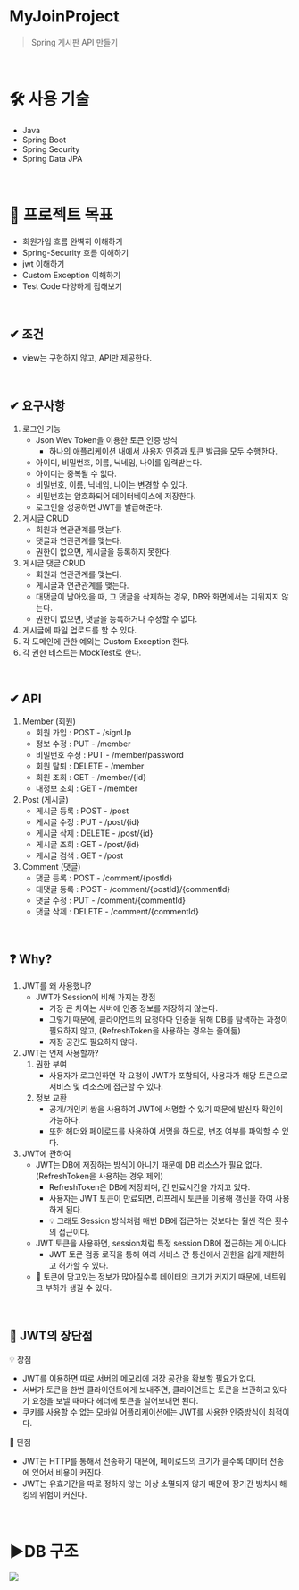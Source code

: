 # MyJoinProject
> Spring 게시판 API 만들기

<br>

# 🛠️ 사용 기술
* Java
* Spring Boot
* Spring Security
* Spring Data JPA

<br>

# 📌 프로젝트 목표
* 회원가입 흐름 완벽히 이해하기
* Spring-Security 흐름 이해하기
* jwt 이해하기
* Custom Exception 이해하기
* Test Code 다양하게 접해보기

<br>

## ✔ 조건
* view는 구현하지 않고, API만 제공한다.

<br>

## ✔ 요구사항
1. 로그인 기능
   * Json Wev Token을 이용한 토큰 인증 방식
     * 하나의 애플리케이션 내에서 사용자 인증과 토큰 발급을 모두 수행한다.
   * 아이디, 비밀번호, 이름, 닉네임, 나이를 입력받는다.
   * 아이디는 중복될 수 없다.
   * 비밀번호, 이름, 닉네임, 나이는 변경할 수 있다.
   * 비밀번호는 암호화되어 데이터베이스에 저장한다.
   * 로그인을 성공하면 JWT를 발급해준다.
2. 게시글 CRUD
   * 회원과 연관관계를 맺는다.
   * 댓글과 연관관계를 맺는다.
   * 권한이 없으면, 게시글을 등록하지 못한다.
3. 게시글 댓글 CRUD
   * 회원과 연관관계를 맺는다.
   * 게시글과 연관관계를 맺는다.
   * 대댓글이 남아있을 때, 그 댓글을 삭제하는 경우, DB와 화면에서는 지워지지 않는다.
   * 권한이 없으면, 댓글을 등록하거나 수정할 수 없다.
4. 게시글에 파일 업로드를 할 수 있다.
5. 각 도메인에 관한 예외는 Custom Exception 한다.
6. 각 권한 테스트는 MockTest로 한다.

<br>

## ✔ API
1. Member (회원)
   * 회원 가입 : POST - /signUp
   * 정보 수정 : PUT - /member
   * 비밀번호 수정 : PUT - /member/password
   * 회원 탈퇴 : DELETE - /member
   * 회원 조회 : GET - /member/{id}
   * 내정보 조회 : GET - /member
2. Post (게시글)
   * 게시글 등록 : POST - /post
   * 게시글 수정 : PUT - /post/{id}
   * 게시글 삭제 : DELETE - /post/{id}
   * 게시글 조회 : GET - /post/{id}
   * 게시글 검색 : GET - /post
3. Comment (댓글)
   * 댓글 등록 : POST - /comment/{postId}
   * 대댓글 등록 : POST - /comment/{postId}/{commentId}
   * 댓글 수정 : PUT - /comment/{commentId}
   * 댓글 삭제 : DELETE - /comment/{commentId}

<br>

## ❓ Why?
1. JWT를 왜 사용했나?
   * JWT가 Session에 비해 가지는 장점
     * 가장 큰 차이는 서버에 인증 정보를 저장하지 않는다.
     * 그렇기 때문에, 클라이언트의 요청마다 인증을 위해 DB를 탐색하는 과정이 필요하지 않고, (RefreshToken을 사용하는 경우는 줄어듦)
     * 저장 공간도 필요하지 않다.
2. JWT는 언제 사용할까?
   1. 권한 부여
      * 사용자가 로그인하면 각 요청이 JWT가 포함되어, 사용자가 해당 토큰으로 서비스 및 리소스에 접근할 수 있다.
   2. 정보 교환
      * 공개/개인키 쌍을 사용하여 JWT에 서명할 수 있기 떄문에 발신자 확인이 가능하다.
      * 또한 헤더와 페이로드를 사용하여 서명을 하므로, 변조 여부를 파악할 수 있다.
3. JWT에 관하여
   * JWT는 DB에 저장하는 방식이 아니기 때문에 DB 리소스가 필요 없다. (RefreshToken을 사용하는 경우 제외)
     * RefreshToken은 DB에 저장되며, 긴 만료시간을 가지고 있다.
     * 사용자는 JWT 토큰이 만료되면, 리프레시 토큰을 이용해 갱신을 하여 사용하게 된다.
     * 💡 그래도 Session 방식처럼 매번 DB에 접근하는 것보다는 훨씬 적은 횟수의 접근이다.
   * JWT 토큰을 사용하면, session처럼 특정 session DB에 접근하는 게 아니다.
     * JWT 토큰 검증 로직을 통해 여러 서비스 간 통신에서 권한을 쉽게 제한하고 허가할 수 있다.
   * 🚨 토큰에 담고있는 정보가 많아질수록 데이터의 크기가 커지기 때문에, 네트워크 부하가 생길 수 있다.

<br>

## 🤔 JWT의 장단점
💡 장점
* JWT를 이용하면 따로 서버의 메모리에 저장 공간을 확보할 필요가 없다.
* 서버가 토큰을 한번 클라이언트에게 보내주면, 클라이언트는 토큰을 보관하고 있다가 요청을 보낼 때마다 헤더에 토큰을 실어보내면 된다.
* 쿠키를 사용할 수 없는 모바일 어플리케이션에는 JWT를 사용한 인증방식이 최적이다.

🚨 단점
* JWT는 HTTP를 통해서 전송하기 때문에, 페이로드의 크기가 클수록 데이터 전송에 있어서 비용이 커진다.
* JWT는 유효기간을 따로 정하지 않는 이상 소멸되지 않기 때문에 장기간 방치시 해킹의 위험이 커진다.

<br>

# ▶️DB 구조
![](https://s3.us-west-2.amazonaws.com/secure.notion-static.com/8cc77a17-6baa-4a50-9c6a-832c547cf02a/Untitled.png?X-Amz-Algorithm=AWS4-HMAC-SHA256&X-Amz-Content-Sha256=UNSIGNED-PAYLOAD&X-Amz-Credential=AKIAT73L2G45EIPT3X45%2F20230310%2Fus-west-2%2Fs3%2Faws4_request&X-Amz-Date=20230310T051901Z&X-Amz-Expires=86400&X-Amz-Signature=467d2acf8efb66497f86128fbc457c534483b6f7a9b930a34ab179f9b9127b45&X-Amz-SignedHeaders=host&response-content-disposition=filename%3D%22Untitled.png%22&x-id=GetObject)


